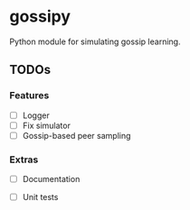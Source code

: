 # gossipy

Python module for simulating gossip learning.

## TODOs

### Features

- [ ] Logger
- [ ] Fix simulator
- [ ] Gossip-based peer sampling

### Extras

- [ ] Documentation
- [ ] Unit tests

